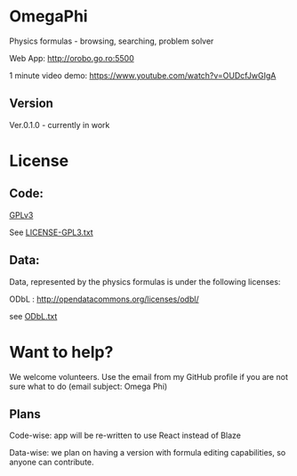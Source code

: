 OmegaPhi
=========

Physics formulas - browsing, searching, problem solver

Web App: http://orobo.go.ro:5500

1 minute video demo:
https://www.youtube.com/watch?v=OUDcfJwGIgA

Version
----

Ver.0.1.0 - currently in work

License
=========

Code:
----

[GPLv3](http://www.gnu.org/copyleft/gpl.html)

See [LICENSE-GPL3.txt](/LICENSE-GPL3.txt)


Data:
----

Data, represented by the physics formulas is under the following licenses:

ODbL : http://opendatacommons.org/licenses/odbl/

see [ODbL.txt](/ODbL.txt)


Want to help?
=========

We welcome volunteers. Use the email from my GitHub profile if you are not sure what to do (email subject: Omega Phi)

Plans
----

Code-wise: app will be re-written to use React instead of Blaze

Data-wise: we plan on having a version with formula editing capabilities, so anyone can contribute.


